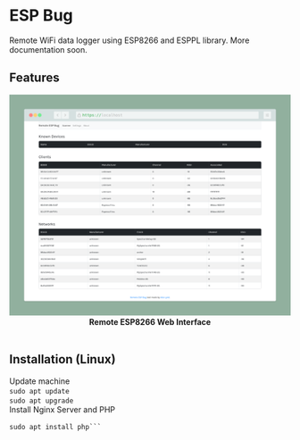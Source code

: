# ESP Bug

Remote WiFi data logger using ESP8266 and ESPPL library.  More documentation soon.

## Features
<p align="center">
  <img alt="" src="/img/web.png">
  <br>
  <b>Remote ESP8266 Web Interface</b>
  <br>
  <br>
</p>

## Installation (Linux)
Update machine  
```sudo apt update```   
```sudo apt upgrade```  
Install Nginx Server and PHP
```sudo apt install nginx
sudo apt install php```
